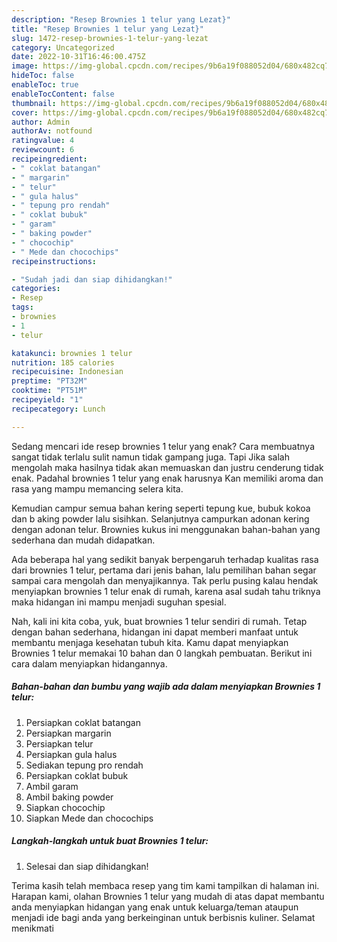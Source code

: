 ```yaml
---
description: "Resep Brownies 1 telur yang Lezat}"
title: "Resep Brownies 1 telur yang Lezat}"
slug: 1472-resep-brownies-1-telur-yang-lezat
category: Uncategorized
date: 2022-10-31T16:46:00.475Z
image: https://img-global.cpcdn.com/recipes/9b6a19f088052d04/680x482cq70/brownies-1-telur-foto-resep-utama.jpg
hideToc: false
enableToc: true
enableTocContent: false
thumbnail: https://img-global.cpcdn.com/recipes/9b6a19f088052d04/680x482cq70/brownies-1-telur-foto-resep-utama.jpg
cover: https://img-global.cpcdn.com/recipes/9b6a19f088052d04/680x482cq70/brownies-1-telur-foto-resep-utama.jpg
author: Admin
authorAv: notfound
ratingvalue: 4
reviewcount: 6
recipeingredient:
- " coklat batangan"
- " margarin"
- " telur"
- " gula halus"
- " tepung pro rendah"
- " coklat bubuk"
- " garam"
- " baking powder"
- " chocochip"
- " Mede dan chocochips"
recipeinstructions:

- "Sudah jadi dan siap dihidangkan!"
categories:
- Resep
tags:
- brownies
- 1
- telur

katakunci: brownies 1 telur 
nutrition: 185 calories
recipecuisine: Indonesian
preptime: "PT32M"
cooktime: "PT51M"
recipeyield: "1"
recipecategory: Lunch

---
```



Sedang mencari ide resep brownies 1 telur yang enak? Cara membuatnya sangat tidak terlalu sulit namun tidak gampang juga. Tapi Jika salah mengolah maka hasilnya tidak akan memuaskan dan justru cenderung tidak enak. Padahal brownies 1 telur yang enak harusnya Kan memiliki aroma dan rasa yang mampu memancing selera kita.


Kemudian campur semua bahan kering seperti tepung kue, bubuk kokoa dan b aking powder lalu sisihkan. Selanjutnya campurkan adonan kering dengan adonan telur. Brownies kukus ini menggunakan bahan-bahan yang sederhana dan mudah didapatkan.

Ada beberapa hal yang sedikit banyak berpengaruh terhadap kualitas rasa dari brownies 1 telur, pertama dari jenis bahan, lalu pemilihan bahan segar sampai cara mengolah dan menyajikannya. Tak perlu pusing kalau hendak menyiapkan brownies 1 telur enak di rumah, karena asal sudah tahu triknya maka hidangan ini mampu menjadi suguhan spesial.


Nah, kali ini kita coba, yuk, buat brownies 1 telur sendiri di rumah. Tetap dengan bahan sederhana, hidangan ini dapat memberi manfaat untuk membantu menjaga kesehatan tubuh kita. Kamu dapat menyiapkan Brownies 1 telur memakai 10 bahan dan 0 langkah pembuatan. Berikut ini cara dalam menyiapkan hidangannya.

<!--inarticleads1-->

##### Bahan-bahan dan bumbu yang wajib ada dalam menyiapkan Brownies 1 telur:

1. Persiapkan  coklat batangan
1. Persiapkan  margarin
1. Persiapkan  telur
1. Persiapkan  gula halus
1. Sediakan  tepung pro rendah
1. Persiapkan  coklat bubuk
1. Ambil  garam
1. Ambil  baking powder
1. Siapkan  chocochip
1. Siapkan  Mede dan chocochips




<!--inarticleads2-->

##### Langkah-langkah untuk buat Brownies 1 telur:


1. Selesai dan siap dihidangkan!



Terima kasih telah membaca resep yang tim kami tampilkan di halaman ini. Harapan kami, olahan Brownies 1 telur yang mudah di atas dapat membantu anda menyiapkan hidangan yang enak untuk keluarga/teman ataupun menjadi ide bagi anda yang berkeinginan untuk berbisnis kuliner. Selamat menikmati
